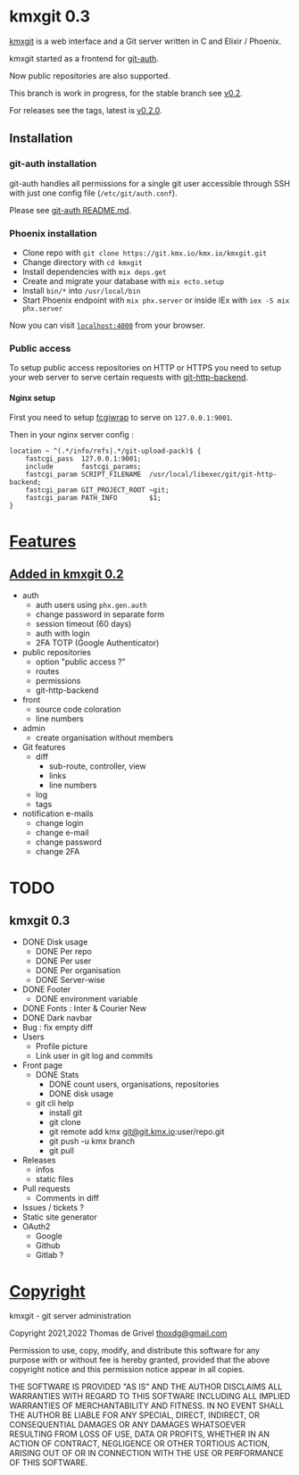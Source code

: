 # kmxgit 0.3

[kmxgit](https://git.kmx.io/kmx.io/kmxgit) is a web interface and a Git
server written in C and Elixir / Phoenix.

kmxgit started as a frontend for
[git-auth](https://git.kmx.io/kmx.io/git-auth).

Now public repositories are also supported.

This branch is work in progress, for the stable branch see
[v0.2](https://git.kmx.io/kmx.io/kmxgit/_tree/v0.2).

For releases see the tags, latest is
[v0.2.0](https://git.kmx.io/kmx.io/kmxgit/_tag/v0.2.0).


## Installation

### git-auth installation

git-auth handles all permissions for a single git user accessible
through SSH with just one config file (`/etc/git/auth.conf`).

Please see [git-auth README.md](https://git.kmx.io/kmx.io/git-auth).


### Phoenix installation

 * Clone repo with `git clone https://git.kmx.io/kmx.io/kmxgit.git`
 * Change directory with `cd kmxgit`
 * Install dependencies with `mix deps.get`
 * Create and migrate your database with `mix ecto.setup`
 * Install `bin/*` into `/usr/local/bin`
 * Start Phoenix endpoint with `mix phx.server` or inside IEx with
   `iex -S mix phx.server`

Now you can visit [`localhost:4000`](http://localhost:4000) from your browser.


### Public access

To setup public access repositories on HTTP or HTTPS you need to setup
your web server to serve certain requests with
[git-http-backend](https://git-scm.com/docs/git-http-backend).


#### Nginx setup

First you need to setup
[fcgiwrap](https://www.nginx.com/resources/wiki/start/topics/examples/fcgiwrap/) to serve on `127.0.0.1:9001`.

Then in your nginx server config :
```
location ~ ^(.*/info/refs|.*/git-upload-pack)$ {
    fastcgi_pass  127.0.0.1:9001;
    include       fastcgi_params;
    fastcgi_param SCRIPT_FILENAME  /usr/local/libexec/git/git-http-backend;
    fastcgi_param GIT_PROJECT_ROOT ~git;
    fastcgi_param PATH_INFO        $1;        
}
```


<h1><a id="features" href="#features">Features</a></h1>

<h2><a id="features-0.2" href="#features-0.2">Added in kmxgit 0.2</a></h2>

 - auth
   - auth users using `phx.gen.auth`
   - change password in separate form
   - session timeout (60 days)
   - auth with login
   - 2FA TOTP (Google Authenticator)
 - public repositories
   - option "public access ?"
   - routes
   - permissions
   - git-http-backend
 - front
   - source code coloration
   - line numbers
 - admin
   - create organisation without members
 - Git features
   - diff
     - sub-route, controller, view
     - links
     - line numbers
   - log
   - tags
 - notification e-mails
   - change login
   - change e-mail
   - change password
   - change 2FA


<h1><a id="todo" href="#todo" style="text-decoration:none;color:inherit;">TODO</a></h1>

## kmxgit 0.3

 - DONE Disk usage
   - DONE Per repo
   - DONE Per user
   - DONE Per organisation
   - DONE Server-wise
 - DONE Footer
   - DONE environment variable
 - DONE Fonts : Inter & Courier New
 - DONE Dark navbar
 - Bug : fix empty diff
 - Users
   - Profile picture
   - Link user in git log and commits
 - Front page
   - DONE Stats
     - DONE count users, organisations, repositories
     - DONE disk usage
   - git cli help
     - install git
     - git clone
     - git remote add kmx git@git.kmx.io:user/repo.git
     - git push -u kmx branch
     - git pull
 - Releases
   - infos
   - static files
 - Pull requests
   - Comments in diff
 - Issues / tickets ?
 - Static site generator
 - OAuth2
   - Google
   - Github
   - Gitlab ?


<h1><a href="#copyright" id="copyright">Copyright</a></h1>

kmxgit - git server administration

Copyright 2021,2022 Thomas de Grivel <thoxdg@gmail.com>

Permission to use, copy, modify, and distribute this software for any
purpose with or without fee is hereby granted, provided that the above
copyright notice and this permission notice appear in all copies.

THE SOFTWARE IS PROVIDED "AS IS" AND THE AUTHOR DISCLAIMS ALL WARRANTIES
WITH REGARD TO THIS SOFTWARE INCLUDING ALL IMPLIED WARRANTIES OF
MERCHANTABILITY AND FITNESS. IN NO EVENT SHALL THE AUTHOR BE LIABLE FOR
ANY SPECIAL, DIRECT, INDIRECT, OR CONSEQUENTIAL DAMAGES OR ANY DAMAGES
WHATSOEVER RESULTING FROM LOSS OF USE, DATA OR PROFITS, WHETHER IN AN
ACTION OF CONTRACT, NEGLIGENCE OR OTHER TORTIOUS ACTION, ARISING OUT OF
OR IN CONNECTION WITH THE USE OR PERFORMANCE OF THIS SOFTWARE.
